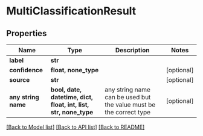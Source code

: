 # MultiClassificationResult


## Properties
Name | Type | Description | Notes
------------ | ------------- | ------------- | -------------
**label** | **str** |  | 
**confidence** | **float, none_type** |  | [optional] 
**source** | **str** |  | [optional] 
**any string name** | **bool, date, datetime, dict, float, int, list, str, none_type** | any string name can be used but the value must be the correct type | [optional]

[[Back to Model list]](../README.md#documentation-for-models) [[Back to API list]](../README.md#documentation-for-api-endpoints) [[Back to README]](../README.md)


